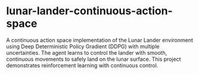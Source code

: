 # lunar-lander-continuous-action-space
A continuous action space implementation of the Lunar Lander environment using Deep Deterministic Policy Gradient (DDPG) with multiple uncertainties. The agent learns to control the lander with smooth, continuous movements to safely land on the lunar surface. This project demonstrates reinforcement learning with continuous control.
